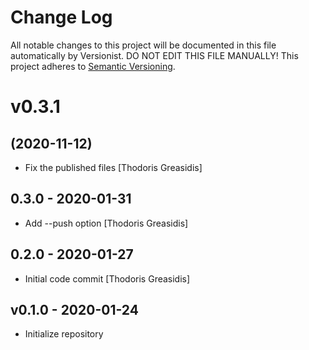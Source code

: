 # Change Log

All notable changes to this project will be documented in this file
automatically by Versionist. DO NOT EDIT THIS FILE MANUALLY!
This project adheres to [Semantic Versioning](http://semver.org/).

# v0.3.1
## (2020-11-12)

* Fix the published files [Thodoris Greasidis]

## 0.3.0 - 2020-01-31

* Add --push option [Thodoris Greasidis]

## 0.2.0 - 2020-01-27

* Initial code commit [Thodoris Greasidis]

## v0.1.0 - 2020-01-24

* Initialize repository
